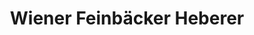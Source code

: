 ---
title: "Wiener Feinbäcker Heberer"
url: /bad-homburg-v-d-hoehe/wiener-feinbaecker-heberer/
shop: Bäckerei
---